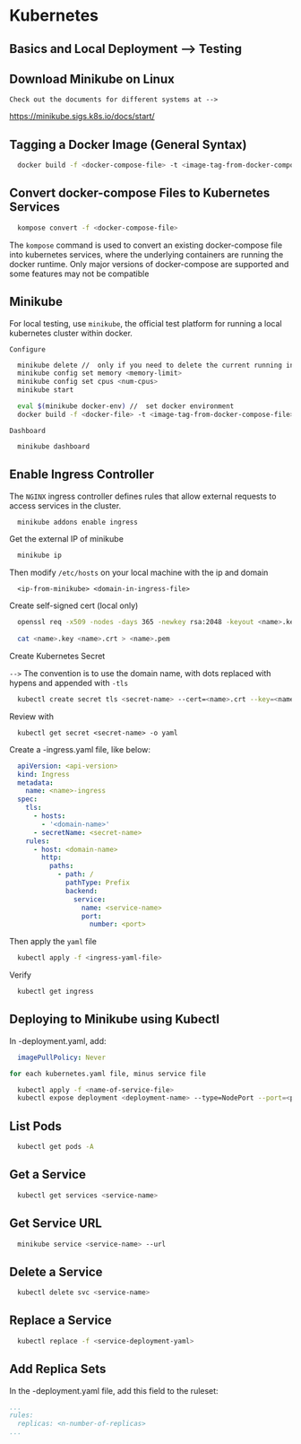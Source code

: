# Kubernetes 

## Basics and Local Deployment --> Testing


## Download Minikube on Linux

`Check out the documents for different systems at -->`

<a href="https://minikube.sigs.k8s.io/docs/start/">https://minikube.sigs.k8s.io/docs/start/</a>


## Tagging a Docker Image (General Syntax)

```bash
  docker build -f <docker-compose-file> -t <image-tag-from-docker-compose-file> <source-path>
```


## Convert docker-compose Files to Kubernetes Services

```bash
  kompose convert -f <docker-compose-file>
```

The `kompose` command is used to convert an existing docker-compose file into kubernetes services, where the underlying containers are running the docker runtime. Only major versions of docker-compose are supported and some features may not be compatible


## Minikube

For local testing, use `minikube`, the official test platform for running a local kubernetes cluster within docker. 

`Configure`

```bash
  minikube delete //  only if you need to delete the current running instance
  minikube config set memory <memory-limit>
  minikube config set cpus <num-cpus>
  minikube start

  eval $(minikube docker-env) //  set docker environment
  docker build -f <docker-file> -t <image-tag-from-docker-compose-file> <source-path> //  need to rebuild image after local docker img repo is set
```

`Dashboard`

```bash
  minikube dashboard
```

## Enable Ingress Controller

The `NGINX` ingress controller defines rules that allow external requests to access services in the cluster.

```bash
  minikube addons enable ingress
```

Get the external IP of minikube

```bash
  minikube ip
```

Then modify `/etc/hosts` on your local machine with the ip and domain

```
  <ip-from-minikube> <domain-in-ingress-file>
```

Create self-signed cert (local only)

```bash
  openssl req -x509 -nodes -days 365 -newkey rsa:2048 -keyout <name>.key -out <name>.crt -subj "/CN=<host>/O=<host>"
  
  cat <name>.key <name>.crt > <name>.pem
```

Create Kubernetes Secret

`-->` The convention is to use the domain name, with dots replaced with hypens and appended with `-tls`

```bash
  kubectl create secret tls <secret-name> --cert=<name>.crt --key=<name>.key
```

Review with

```
  kubectl get secret <secret-name> -o yaml
```

Create a <name>-ingress.yaml file, like below:

```yaml
  apiVersion: <api-version>
  kind: Ingress
  metadata:
    name: <name>-ingress
  spec:
    tls:
      - hosts:
        - '<domain-name>'
      - secretName: <secret-name>
    rules:
      - host: <domain-name>
        http:
          paths:
            - path: /
              pathType: Prefix
              backend:
                service:
                  name: <service-name>
                  port:
                    number: <port>
```

Then apply the `yaml` file 

```bash
  kubectl apply -f <ingress-yaml-file>
```

Verify

```bash
  kubectl get ingress
```


## Deploying to Minikube using Kubectl

In <name>-deployment.yaml, add:

```yaml
  imagePullPolicy: Never
```

```bash
for each kubernetes.yaml file, minus service file

  kubectl apply -f <name-of-service-file>
  kubectl expose deployment <deployment-name> --type=NodePort --port=<port-of-pods-to-expose> --name=<name-of-service>
```

## List Pods

```bash
  kubectl get pods -A
```

## Get a Service

```bash
  kubectl get services <service-name>
```

## Get Service URL

```bash
  minikube service <service-name> --url
```

## Delete a Service

```bash
  kubectl delete svc <service-name>
```

## Replace a Service

```bash
  kubectl replace -f <service-deployment-yaml>
```

## Add Replica Sets

In the <service-name>-deployment.yaml file, add this field to the ruleset:

```yaml
...
rules:
  replicas: <n-number-of-replicas>
...
```